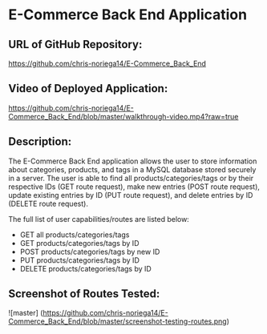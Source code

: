 # E-Commerce Back End Application

## URL of GitHub Repository: 

https://github.com/chris-noriega14/E-Commerce_Back_End

## Video of Deployed Application: 

https://github.com/chris-noriega14/E-Commerce_Back_End/blob/master/walkthrough-video.mp4?raw=true

## Description: 

The E-Commerce Back End application allows the user to store information about categories, products, and tags in a MySQL database stored securely in a server. The user is able to find all products/categories/tags or by their respective IDs (GET route request), make new entries (POST route request), update existing entries by ID (PUT route request), and delete entries by ID (DELETE route request). 

The full list of user capabilities/routes are listed below:

* GET all products/categories/tags
* GET products/categories/tags by ID
* POST products/categories/tags by new ID
* PUT products/categories/tags by ID
* DELETE products/categories/tags by ID

## Screenshot of Routes Tested:

![master] (https://github.com/chris-noriega14/E-Commerce_Back_End/blob/master/screenshot-testing-routes.png)
